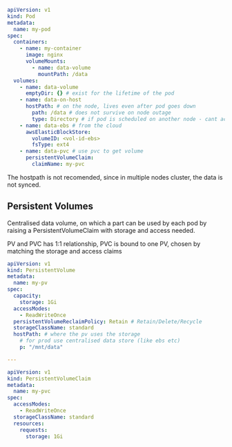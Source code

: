 

```yaml
apiVersion: v1
kind: Pod
metadata:
  name: my-pod
spec:
  containers:
    - name: my-container
      image: nginx
      volumeMounts:
        - name: data-volume
          mountPath: /data
  volumes:
    - name: data-volume
      emptyDir: {} # exist for the lifetime of the pod
    - name: data-on-host
      hostPath: # on the node, lives even after pod goes down
        path: /data # does not survive on node outage
        type: Directory # if pod is scheduled on another node - cant access this data
    - name: data-ebs # from the cloud
      awsElasticBlockStore: 
        volumeID: <vol-id-ebs>
        fsType: ext4
    - name: data-pvc # use pvc to get volume
      persistentVolumeClaim:
        claimName: my-pvc

```

The hostpath is not recomended, since in multiple nodes cluster, the data is not synced.

## Persistent Volumes

Centralised data volume, on which a part can be used by each pod by raising a PersistentVolumeClaim with storage and access needed.

PV and PVC has 1:1 relationship, 
PVC is bound to one PV,  chosen by matching the storage and access claims



```yaml
apiVersion: v1
kind: PersistentVolume
metadata:
  name: my-pv
spec:
  capacity:
    storage: 1Gi
  accessModes:
    - ReadWriteOnce
  persistentVolumeReclaimPolicy: Retain # Retain/Delete/Recycle
  storageClassName: standard
  hostPath: # where the pv uses the storage
    # for prod use centralised data store (like ebs etc)
    p: "/mnt/data"

---

apiVersion: v1
kind: PersistentVolumeClaim
metadata:
  name: my-pvc
spec:
  accessModes:
    - ReadWriteOnce
  storageClassName: standard
  resources:
    requests:
      storage: 1Gi
```